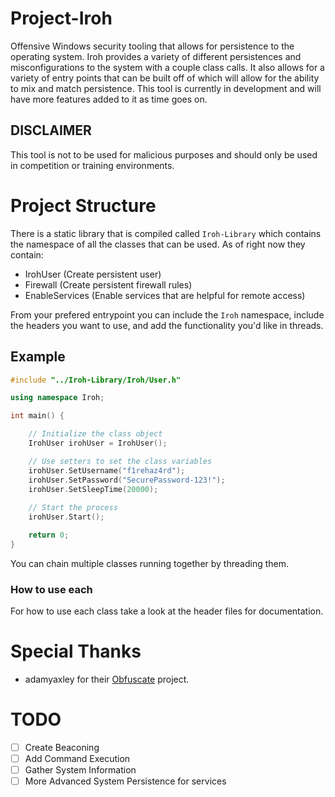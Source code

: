 # Project-Iroh

Offensive Windows security tooling that allows for persistence to the operating system. Iroh provides a variety of different persistences and misconfigurations to the system with a couple class calls. It also allows for a variety of entry points that can be built off of which will allow for the ability to mix and match persistence. This tool is currently in development and will have more features added to it as time goes on.

## DISCLAIMER

This tool is not to be used for malicious purposes and should only be used in competition or training environments.

# Project Structure

There is a static library that is compiled called `Iroh-Library` which contains the namespace of all the classes that can be used. As of right now they contain:
* IrohUser (Create persistent user)
* Firewall (Create persistent firewall rules)
* EnableServices (Enable services that are helpful for remote access)

From your prefered entrypoint you can include the `Iroh` namespace, include the headers you want to use, and add the functionality you'd like in threads. 

## Example 

``` C++
#include "../Iroh-Library/Iroh/User.h"

using namespace Iroh;

int main() {

    // Initialize the class object
    IrohUser irohUser = IrohUser();

    // Use setters to set the class variables
    irohUser.SetUsername("f1rehaz4rd");
    irohUser.SetPassword("SecurePassword-123!");
    irohUser.SetSleepTime(20000);
	
    // Start the process
    irohUser.Start();

    return 0;
}
```

You can chain multiple classes running together by threading them.

### How to use each

For how to use each class take a look at the header files for documentation.


# Special Thanks

* adamyaxley for their [Obfuscate](https://github.com/adamyaxley/Obfuscate) project.

# TODO
- [ ] Create Beaconing
- [ ] Add Command Execution
- [ ] Gather System Information
- [ ] More Advanced System Persistence for services
